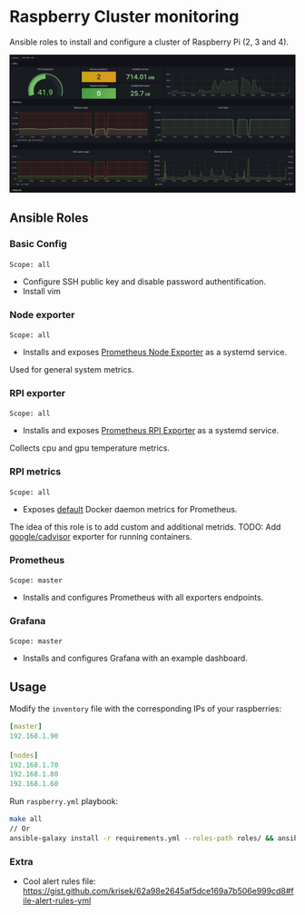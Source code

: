 # Raspberry Cluster monitoring

Ansible roles to install and configure a cluster of Raspberry Pi (2, 3 and 4).

![Dashboard](./images/dashboard.png)

## Ansible Roles

### Basic Config

`Scope: all`


* Configure SSH public key and disable password authentification.
* Install vim

### Node exporter

`Scope: all`


* Installs and exposes [Prometheus Node Exporter](https://github.com/prometheus/node_exporter) as a systemd service.

Used for general system metrics.

### RPI exporter

`Scope: all`


* Installs and exposes [Prometheus RPI Exporter](https://github.com/lukasmalkmus/rpi_exporter) as a systemd service.

Collects cpu and gpu temperature metrics.

### RPI metrics

`Scope: all`


* Exposes [default](https://docs.docker.com/config/daemon/prometheus/) Docker daemon metrics for Prometheus.

The idea of this role is to add custom and additional metrids. TODO: Add [google/cadvisor](https://github.com/google/cadvisor) exporter for running containers.

### Prometheus

`Scope: master`


* Installs and configures Prometheus with all exporters endpoints.

### Grafana

`Scope: master`


* Installs and configures Grafana with an example dashboard.


## Usage

Modify the `inventory` file with the corresponding IPs of your raspberries:

```yaml
[master]
192.168.1.90

[nodes]
192.168.1.70
192.168.1.80
192.168.1.60
```

Run `raspberry.yml` playbook: 

```bash
make all
// Or
ansible-galaxy install -r requirements.yml --roles-path roles/ && ansible-playbook raspberry.yml -i inventory
```

### Extra

- Cool alert rules file: https://gist.github.com/krisek/62a98e2645af5dce169a7b506e999cd8#file-alert-rules-yml
